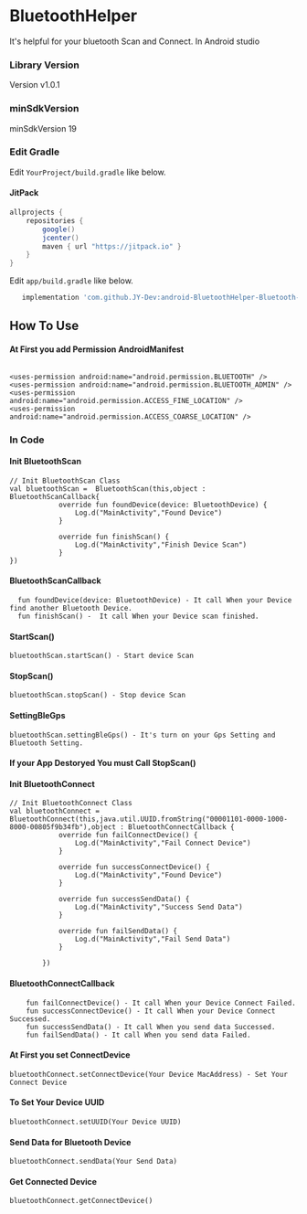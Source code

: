# BluetoothHelper
It's helpful for your bluetooth Scan and Connect. In Android studio

### Library Version

Version v1.0.1

### minSdkVersion

minSdkVersion 19

### Edit Gradle

Edit `YourProject/build.gradle` like below.

#### JitPack
```gradle
allprojects {
    repositories {
        google()
        jcenter()
        maven { url "https://jitpack.io" }
    }
}
```

Edit `app/build.gradle` like below.

```gradle
   implementation 'com.github.JY-Dev:android-BluetoothHelper-Bluetooth-kit:v1.0.1'
```

## How To Use

#### At First you add Permission AndroidManifest
```

<uses-permission android:name="android.permission.BLUETOOTH" />
<uses-permission android:name="android.permission.BLUETOOTH_ADMIN" />
<uses-permission android:name="android.permission.ACCESS_FINE_LOCATION" />
<uses-permission android:name="android.permission.ACCESS_COARSE_LOCATION" />

```

### In Code

#### Init BluetoothScan
```
// Init BluetoothScan Class
val bluetoothScan =  BluetoothScan(this,object : BluetoothScanCallback{
            override fun foundDevice(device: BluetoothDevice) {
                Log.d("MainActivity","Found Device")
            }

            override fun finishScan() {
                Log.d("MainActivity","Finish Device Scan")
            }
})
```

#### BluetoothScanCallback
```
  fun foundDevice(device: BluetoothDevice) - It call When your Device find another Bluetooth Device.
  fun finishScan() -  It call When your Device scan finished.
```

#### StartScan()
```
bluetoothScan.startScan() - Start device Scan
```

#### StopScan()
```
bluetoothScan.stopScan() - Stop device Scan
```

#### SettingBleGps
```
bluetoothScan.settingBleGps() - It's turn on your Gps Setting and Bluetooth Setting.
```

#### If your App Destoryed You must Call StopScan()


#### Init BluetoothConnect
```
// Init BluetoothConnect Class
val bluetoothConnect = BluetoothConnect(this,java.util.UUID.fromString("00001101-0000-1000-8000-00805f9b34fb"),object : BluetoothConnectCallback {
            override fun failConnectDevice() {
                Log.d("MainActivity","Fail Connect Device")
            }

            override fun successConnectDevice() {
                Log.d("MainActivity","Found Device")
            }

            override fun successSendData() {
                Log.d("MainActivity","Success Send Data")
            }

            override fun failSendData() {
                Log.d("MainActivity","Fail Send Data")
            }

        })
```

#### BluetoothConnectCallback
```
    fun failConnectDevice() - It call When your Device Connect Failed.
    fun successConnectDevice() - It call When your Device Connect Successed.
    fun successSendData() - It call When you send data Successed.
    fun failSendData() - It call When you send data Failed.
```

#### At First you set ConnectDevice
```
bluetoothConnect.setConnectDevice(Your Device MacAddress) - Set Your Connect Device
```

#### To Set Your Device UUID
```
bluetoothConnect.setUUID(Your Device UUID)
```

#### Send Data for Bluetooth Device
```
bluetoothConnect.sendData(Your Send Data)
```
#### Get Connected Device
```
bluetoothConnect.getConnectDevice()
```
